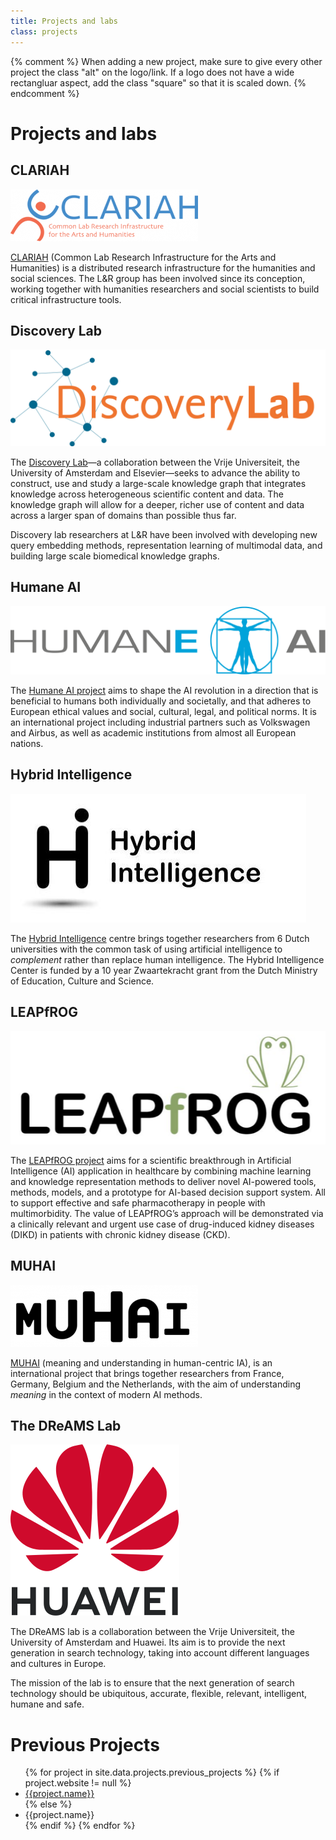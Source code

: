 ```yaml
---
title: Projects and labs
class: projects
---
```


{% comment %}
When adding a new project, make sure to give every other project the class "alt" on the logo/link. If a logo does not have a wide rectangluar aspect, add the class "square" so that it is scaled down.
{% endcomment %}

# Projects and labs

## CLARIAH

<a class="logo" href="http://www.clariah.nl/"><img src="/images/projects/Clariah-300x83.png" title="The logo of the CLARIAH project"></a>

[CLARIAH](http://www.clariah.nl/) (Common Lab Research Infrastructure for the Arts and Humanities) is a distributed research infrastructure for the humanities and social sciences. The L&R group has been involved since its conception, working together with humanities researchers and social scientists to build critical infrastructure tools.

## Discovery Lab

<a class="logo alt" href="https://www.discoverylab.ai/"><img src="/images/projects/discobery_lab.png" title="The logo of the Discovery lab project"></a>

The [Discovery Lab](https://www.discoverylab.ai/)&mdash;a collaboration between the Vrije Universiteit, the University of Amsterdam and Elsevier&mdash;seeks to advance the ability to construct, use and study a large-scale knowledge graph that integrates knowledge across heterogeneous scientific content and data. The knowledge graph will allow for a deeper, richer use of content and data across a larger span of domains than possible thus far.

Discovery lab researchers at L&R have been involved with developing new query embedding methods, representation learning of multimodal data, and building large scale biomedical knowledge graphs.

## Humane AI

<a class="logo" href="https://www.humane-ai.eu/"><img src="/images/projects/humane_ai.svg" title="The logo of the Humane AI project"></a>

The [Humane AI project](https://www.humane-ai.eu/) aims to shape the AI revolution in a direction that is beneficial to humans both individually and societally, and that adheres to European ethical values and social, cultural, legal, and political norms. It is an international project including industrial partners such as Volkswagen and Airbus, as well as academic institutions from almost all European nations.

## Hybrid Intelligence

<a class="logo alt" href="https://www.hybrid-intelligence-centre.nl/"><img src="/images/projects/hybrid_intelligence.jpg" title="The logo of the Hybrid intelligence project"></a>

The [Hybrid Intelligence](https://www.hybrid-intelligence-centre.nl/) centre brings together researchers from 6 Dutch universities with the common task of using artificial intelligence to _complement_ rather than replace human intelligence. The Hybrid Intelligence Center is funded by a 10 year Zwaartekracht grant from the Dutch Ministry of Education, Culture and Science.

## LEAPfROG

<a class="logo" href="https://www.pharmacoinformaticslab.nl/leapfrog/"><img src="/images/projects/leapfrog.png" title="The logo of the LEAPfROG project"></a>

The [LEAPfROG project](https://www.pharmacoinformaticslab.nl/leapfrog/)  aims for a scientific breakthrough in Artificial Intelligence (AI) application in healthcare by combining machine learning and knowledge representation methods to deliver novel AI-powered tools, methods, models, and a prototype for AI-based decision support system. All to support effective and safe pharmacotherapy in people with multimorbidity. The value of LEAPfROG’s approach will be demonstrated via a clinically relevant and urgent use case of drug-induced kidney diseases (DIKD) in patients with chronic kidney disease (CKD).

## MUHAI

<a class="logo alt" href="https://muhai.univiu.org/"><img src="/images/projects/muhai.png" title="The logo of the MUHAI project"></a>

[MUHAI](https://muhai.univiu.org/) (meaning and understanding in human-centric IA), is an international project that brings together researchers from France, Germany, Belgium and the Netherlands, with the aim of understanding _meaning_ in the context of modern AI methods.

## The DReAMS Lab

<span class="logo square"><img src="/images/projects/Huawei_Standard_logo.svg" title="The logo of Huawei"></span>

The DReAMS lab is a collaboration between the Vrije Universiteit, the University of Amsterdam and Huawei. Its aim is to provide the next generation in search technology, taking into account different languages and cultures in Europe. 

The mission of the lab is to ensure that the next generation of search technology should be ubiquitous, accurate, flexible, relevant, intelligent, humane and safe.

# Previous Projects

<ul>
{% for project in site.data.projects.previous_projects %}
  {% if project.website != null %}
    <li><a href="{{project.website}}">{{project.name}}</a></li>
  {% else %}
    <li>{{project.name}}</li>
  {% endif %}
{% endfor %}
</ul>
